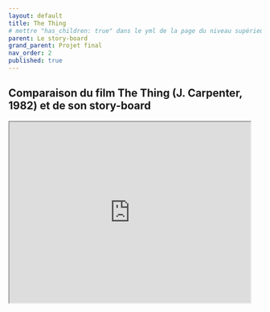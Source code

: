 ```yaml
---
layout: default
title: The Thing
# mettre "has_children: true" dans le yml de la page du niveau supérieur
parent: Le story-board
grand_parent: Projet final
nav_order: 2
published: true
---
```

## Comparaison du film The Thing (J. Carpenter, 1982) et de son story-board

<iframe src="https://drive.google.com/file/d/1j224KpOzr_puVktu86nap78J5Wrh48Wi/preview" width="480" height="360" allow="autoplay"></iframe>